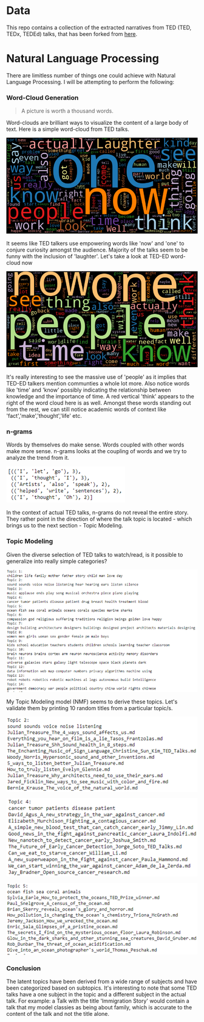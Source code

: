 # Data

This repo contains a collection of the extracted narratives from TED (TED, TEDx, TEDEd) talks, that has been forked from [here](https://github.com/saranyan/TED-Talks).

# Natural Language Processing

There are limitless number of things one could achieve with Natural Language Processing. I will be attempting to perform the following:

### Word-Cloud Generation

> A picture is worth a thousand words. 

Word-clouds are brilliant ways to visualize the content of a large body of text. Here is a simple word-cloud from TED talks.

![image](ted_cloud.png)

It seems like TED talkers use empowering words like 'now' and 'one' to conjure curiosity amongst the audience. Majority of the talks seem to be funny with the inclusion of 'laughter'.
Let's take a look at TED-ED word-cloud now

![image](ted_ed_cloud.png)

It's really interesting to see the massive use of 'people' as it implies that TED-ED talkers mention communties a whole lot more. Also notice words like 'time' and 'know' possibly indicating the relationship between knowledge and the importance of time. A red vertical 'think' appears to the right of the word cloud here is as well. Amongst these words standing out from the rest, we can still notice academic words of context like 'fact','make','thought','life' etc. 

### n-grams

Words by themselves do make sense. Words coupled with other words make more sense. n-grams looks at the coupling of words and we try to analyze the trend from it.

![image](images/n-grams.png)

In the context of actual TED talks, n-grams do not reveal the entire story. They rather point in the direction of where the talk topic is located - which brings us to the next section - Topic Modeling.

### Topic Modeling 

Given the diverse selection of TED talks to watch/read, is it possible to generalize into really simple categories?

![image](images/topic_modeling.png)

My Topic Modeling model (NMF) seems to derive these topics. Let's validate them by printing 10 random titles from a particular topic/s.

![image](images/top_mod_eval_1.png)

![image](images/top_mod_eval_2.png)

![image](images/top_mod_eval_3.png)

### Conclusion

The latent topics have been derived from a wide range of subjects and have been categorized based on subtopics. It's interesting to note that some TED talks have a one subject in the topic and a different subject in the actual talk. For example: a Talk with the title 'Immigration Story' would contain a talk that my model classies as being about family, which is accurate to the content of the talk and not the title alone.
 





